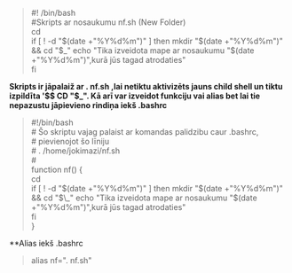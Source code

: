 >#! /bin/bash   
#Skripts ar nosaukumu nf.sh (New Folder)   
cd   
if [ ! -d "$(date +"%Y%d%m")" ]  
then  
mkdir "$(date +"%Y%d%m")" && cd "$_"  
echo "Tika izveidota mape ar nosaukumu "$(date +"%Y%d%m")",kurā jūs tagad atrodaties"  
fi  

  
**Skripts ir jāpalaiž ar . nf.sh ,lai netiktu aktivizēts jauns child shell un tiktu izpildīta '$$ CD "$\_". Kā arī var izveidot funkciju vai alias bet lai tie nepazustu jāpievieno rindiņa iekš .bashrc**  
  
>#!/bin/bash  
\#  Šo skriptu vajag palaist ar komandas palidzibu caur .bashrc,  
\# pievienojot šo līniju  
\#   . /home/jokimazi/nf.sh  
\#  
function nf() {  
cd   
if [ ! -d "$(date +"%Y%d%m")" ]  
then    
mkdir "$(date +"%Y%d%m")" && cd "$\_"    
echo "Tika izveidota mape ar nosaukumu "$(date +"%Y%d%m")",kurā jūs tagad atrodaties"    
fi    
}  
 
**Alias iekš .bashrc 
 
>alias nf=". nf.sh"  
